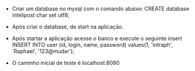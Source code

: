- Criar um database no mysql com o comando abaixo:
	CREATE database intelipost char set utf8;

- Após criar o database, de start na aplicação.
- Após startar a aplicação acesse o banco e execute o seguinte insert
	INSERT INTO user (id, login, name, password) values(1, 'intraph', 'Raphael', '123@mudar');
- O caminho inicial de teste é localhost:8080